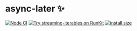 # async-later ✨

[![Node CI](https://github.com/reconbot/streaming-iterables/workflows/npm-test-async-later/badge.svg)](https://github.com/functionland/box/actions/workflows/npm-test-async-later.yml) [![Try streaming-iterables on RunKit](https://badge.runkitcdn.com/async-later.svg)](https://npm.runkit.com/async-later) [![install size](https://packagephobia.now.sh/badge?p=async-later)](https://packagephobia.now.sh/result?p=async-later)


